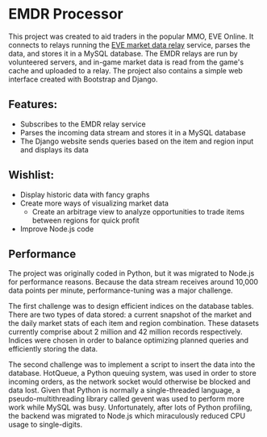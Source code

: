 # EMDR Processor

This project was created to aid traders in the popular MMO, EVE Online. It connects to relays running the [EVE market data relay](https://github.com/gtaylor/EVE-Market-Data-Relay) service, parses the data, and stores it in a MySQL database. The EMDR relays are run by volunteered servers, and in-game market data is read from the game's cache and uploaded to a relay. The project also contains a simple web interface created with Bootstrap and Django. 

## Features:

 - Subscribes to the EMDR relay service
 - Parses the incoming data stream and stores it in a MySQL database
 - The Django website sends queries based on the item and region input and displays its data

## Wishlist:

 - Display historic data with fancy graphs
 - Create more ways of visualizing market data
   - Create an arbitrage view to analyze opportunities to trade items between regions for quick profit
 - Improve Node.js code

## Performance

The project was originally coded in Python, but it was migrated to Node.js for performance reasons. Because the data stream receives around 10,000 data points per minute, performance-tuning was a major challenge. 

The first challenge was to design efficient indices on the database tables. There are two types of data stored: a current snapshot of the market and the daily market stats of each item and region combination. These datasets currently comprise about 2 million and 42 million records respectively. Indices were chosen in order to balance optimizing planned queries and efficiently storing the data.

The second challenge was to implement a script to insert the data into the database. HotQueue, a Python queuing system, was used in order to store incoming orders, as the network socket would otherwise be blocked and data lost. Given that Python is normally a single-threaded language, a pseudo-multithreading library called gevent was used to perform more work while MySQL was busy. Unfortunately, after lots of Python profiling, the backend was migrated to Node.js which miraculously reduced CPU usage to single-digits.

